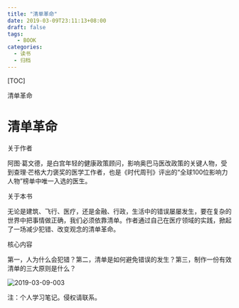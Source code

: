 ```yaml
---
title: "清单革命"
date: 2019-03-09T23:11:13+08:00
draft: false
tags: 
   - BOOK
categories:
  - 读书
  - 归档
---
```


[TOC]

 清单革命

<!--more-->

# 清单革命

关于作者

阿图·葛文德，是白宫年轻的健康政策顾问，影响奥巴马医改政策的关键人物，受到查理·芒格大力褒奖的医学工作者，也是《时代周刊》评出的“全球100位影响力人物”榜单中唯一入选的医生。

关于本书

无论是建筑、飞行、医疗，还是金融、行政，生活中的错误屡屡发生，要在复杂的世界中把事情做正确，我们必须依靠清单。作者通过自己在医疗领域的实践，掀起了一场减少犯错、改变观念的清单革命。

核心内容

第一，人为什么会犯错？第二，清单是如何避免错误的发生？第三，制作一份有效清单的三大原则是什么？

![2019-03-09-003](https://gitee.com/gdhu/prvpic/raw/master/2019-03-09-003.png)

注：个人学习笔记。侵权请联系。